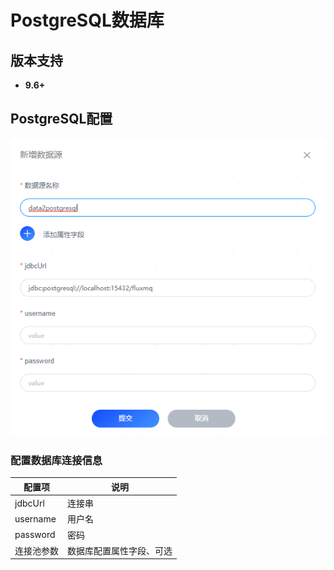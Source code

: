 # PostgreSQL数据库
## 版本支持
- **9.6+**

## PostgreSQL配置

![img_postgresql.png](../../../assets/images/gzyq/source/img_postgresql.png)

### 配置数据库连接信息
| 配置项      | 说明           |
|----------|--------------|
| jdbcUrl  | 连接串          |
| username | 用户名          |
| password | 密码           |
| 连接池参数    | 数据库配置属性字段、可选 |

